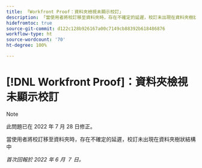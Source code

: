 ```yaml
---
title: 「Workfront Proof：資料夾檢視未顯示校訂」
description: 「當使用者將校訂移至資料夾時，存在不確定的延遲，校訂未出現在資料夾樹狀結構中。」
hidefromtoc: true
source-git-commit: d122c128b926167a00c7149cb88392b618486876
workflow-type: ht
source-wordcount: '70'
ht-degree: 100%

---
```



# [!DNL Workfront Proof]：資料夾檢視未顯示校訂

>[!NOTE]
>
>此問題已在 2022 年 7 月 28 日修正。

當使用者將校訂移至資料夾時，存在不確定的延遲，校訂未出現在資料夾樹狀結構中

_首次回報於 2022 年 6 月 ７ 日。_
